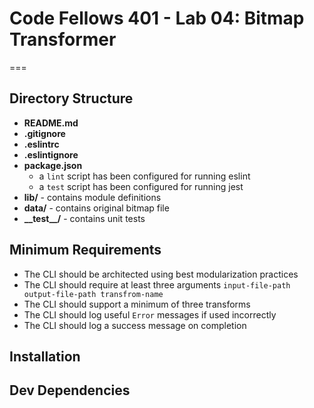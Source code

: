 # Code Fellows 401 - Lab 04: Bitmap Transformer
===

## Directory Structure
* **README.md**
* **.gitignore**
* **.eslintrc**
* **.eslintignore**
* **package.json**
  * a `lint` script has been configured for running eslint
  * a `test` script has been configured for running jest
* **lib/** - contains module definitions
* **data/** - contains original bitmap file
* **\_\_test\_\_/** - contains unit tests

## Minimum Requirements
* The CLI should be architected using best modularization practices
* The CLI should require at least three arguments `input-file-path output-file-path transfrom-name`
* The CLI should support a minimum of three transforms
* The CLI should log useful `Error` messages if used incorrectly
* The CLI should log a success message on completion

## Installation

## Dev Dependencies


